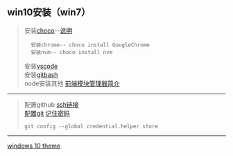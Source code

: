 ## win10安装（win7）
>安装[choco](https://chocolatey.org/install)--[说明](https://ninghao.net/blog/2071)  
>
>       安装chrome-- choco install GoogleChrome  
>       安装nvm-- choco install nvm  
>安装[vscode](https://code.visualstudio.com/docs/?dv=win)  
>安装[gitbash](https://git-for-windows.github.io/)  
>node安装其他 [前端模块管理器简介](http://www.ruanyifeng.com/blog/2014/09/package-management.html)
---
>   配置github [ssh链接](https://help.github.com/articles/generating-a-new-ssh-key-and-adding-it-to-the-ssh-agent/)  
>     [配置git](http://blog.csdn.net/renfufei/article/details/41647875) [记住密码](http://www.cnblogs.com/wish123/p/3937851.html)  
>
>     git config --global credential.helper store

---
[windows 10 theme](https://support.microsoft.com/zh-cn/help/13957)